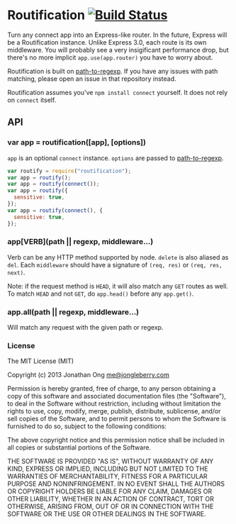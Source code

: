 # Routification [![Build Status](https://travis-ci.org/expressjs/routification.png)](https://travis-ci.org/expressjs/routification)

Turn any connect app into an Express-like router.
In the future, Express will be a Routification instance.
Unlike Express 3.0, each route is its own middleware.
You will probably see a very insigificant performance drop,
but there's no more implicit `app.use(app.router)` you have to worry about.

Routification is built on [path-to-regexp](https://github.com/component/path-to-regexp).
If you have any issues with path matching,
please open an issue in that repository instead.

Routification assumes you've `npm install connect` yourself.
It does not rely on `connect` itself.

## API

### var app = routification([app], [options])

`app` is an optional `connect` instance.
`options` are passed to [path-to-regexp](https://github.com/component/path-to-regexp#pathtoregexppath-keys-options).

```js
var routify = require("routification");
var app = routify();
var app = routify(connect());
var app = routify({
  sensitive: true,
});
var app = routify(connect(), {
  sensitive: true,
});
```

### app\[VERB](path || regexp, middleware...)

Verb can be any HTTP method supported by node.
`delete` is also aliased as `del`.
Each `middleware` should have a signature of `(req, res)` or `(req, res, next)`.

Note: if the request method is `HEAD`,
it will also match any `GET` routes as well.
To match `HEAD` and not `GET`,
do `app.head()` before any `app.get()`.

### app.all(path || regexp, middleware...)

Will match any request with the given path or regexp.

### License

The MIT License (MIT)

Copyright (c) 2013 Jonathan Ong me@jongleberry.com

Permission is hereby granted, free of charge, to any person obtaining a copy
of this software and associated documentation files (the "Software"), to deal
in the Software without restriction, including without limitation the rights
to use, copy, modify, merge, publish, distribute, sublicense, and/or sell
copies of the Software, and to permit persons to whom the Software is
furnished to do so, subject to the following conditions:

The above copyright notice and this permission notice shall be included in
all copies or substantial portions of the Software.

THE SOFTWARE IS PROVIDED "AS IS", WITHOUT WARRANTY OF ANY KIND, EXPRESS OR
IMPLIED, INCLUDING BUT NOT LIMITED TO THE WARRANTIES OF MERCHANTABILITY,
FITNESS FOR A PARTICULAR PURPOSE AND NONINFRINGEMENT. IN NO EVENT SHALL THE
AUTHORS OR COPYRIGHT HOLDERS BE LIABLE FOR ANY CLAIM, DAMAGES OR OTHER
LIABILITY, WHETHER IN AN ACTION OF CONTRACT, TORT OR OTHERWISE, ARISING FROM,
OUT OF OR IN CONNECTION WITH THE SOFTWARE OR THE USE OR OTHER DEALINGS IN
THE SOFTWARE.
